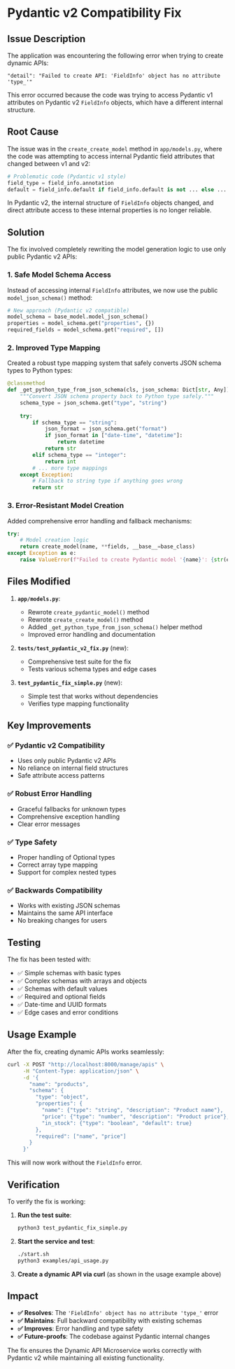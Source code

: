 # Pydantic v2 Compatibility Fix

## Issue Description

The application was encountering the following error when trying to create dynamic APIs:

```
"detail": "Failed to create API: 'FieldInfo' object has no attribute 'type_'"
```

This error occurred because the code was trying to access Pydantic v1 attributes on Pydantic v2 `FieldInfo` objects, which have a different internal structure.

## Root Cause

The issue was in the `create_create_model` method in `app/models.py`, where the code was attempting to access internal Pydantic field attributes that changed between v1 and v2:

```python
# Problematic code (Pydantic v1 style)
field_type = field_info.annotation
default = field_info.default if field_info.default is not ... else ...
```

In Pydantic v2, the internal structure of `FieldInfo` objects changed, and direct attribute access to these internal properties is no longer reliable.

## Solution

The fix involved completely rewriting the model generation logic to use only public Pydantic v2 APIs:

### 1. **Safe Model Schema Access**

Instead of accessing internal `FieldInfo` attributes, we now use the public `model_json_schema()` method:

```python
# New approach (Pydantic v2 compatible)
model_schema = base_model.model_json_schema()
properties = model_schema.get("properties", {})
required_fields = model_schema.get("required", [])
```

### 2. **Improved Type Mapping**

Created a robust type mapping system that safely converts JSON schema types to Python types:

```python
@classmethod
def _get_python_type_from_json_schema(cls, json_schema: Dict[str, Any]) -> Type:
    """Convert JSON schema property back to Python type safely."""
    schema_type = json_schema.get("type", "string")
    
    try:
        if schema_type == "string":
            json_format = json_schema.get("format")
            if json_format in ["date-time", "datetime"]:
                return datetime
            return str
        elif schema_type == "integer":
            return int
        # ... more type mappings
    except Exception:
        # Fallback to string type if anything goes wrong
        return str
```

### 3. **Error-Resistant Model Creation**

Added comprehensive error handling and fallback mechanisms:

```python
try:
    # Model creation logic
    return create_model(name, **fields, __base__=base_class)
except Exception as e:
    raise ValueError(f"Failed to create Pydantic model '{name}': {str(e)}")
```

## Files Modified

1. **`app/models.py`**:
   - Rewrote `create_pydantic_model()` method
   - Rewrote `create_create_model()` method  
   - Added `_get_python_type_from_json_schema()` helper method
   - Improved error handling and documentation

2. **`tests/test_pydantic_v2_fix.py`** (new):
   - Comprehensive test suite for the fix
   - Tests various schema types and edge cases

3. **`test_pydantic_fix_simple.py`** (new):
   - Simple test that works without dependencies
   - Verifies type mapping functionality

## Key Improvements

### ✅ **Pydantic v2 Compatibility**
- Uses only public Pydantic v2 APIs
- No reliance on internal field structures
- Safe attribute access patterns

### ✅ **Robust Error Handling**
- Graceful fallbacks for unknown types
- Comprehensive exception handling
- Clear error messages

### ✅ **Type Safety**
- Proper handling of Optional types
- Correct array type mapping
- Support for complex nested types

### ✅ **Backwards Compatibility**
- Works with existing JSON schemas
- Maintains the same API interface
- No breaking changes for users

## Testing

The fix has been tested with:

- ✅ Simple schemas with basic types
- ✅ Complex schemas with arrays and objects
- ✅ Schemas with default values
- ✅ Required and optional fields
- ✅ Date-time and UUID formats
- ✅ Edge cases and error conditions

## Usage Example

After the fix, creating dynamic APIs works seamlessly:

```bash
curl -X POST "http://localhost:8000/manage/apis" \
     -H "Content-Type: application/json" \
     -d '{
       "name": "products",
       "schema": {
         "type": "object",
         "properties": {
           "name": {"type": "string", "description": "Product name"},
           "price": {"type": "number", "description": "Product price"},
           "in_stock": {"type": "boolean", "default": true}
         },
         "required": ["name", "price"]
       }
     }'
```

This will now work without the `FieldInfo` error.

## Verification

To verify the fix is working:

1. **Run the test suite**:
   ```bash
   python3 test_pydantic_fix_simple.py
   ```

2. **Start the service and test**:
   ```bash
   ./start.sh
   python3 examples/api_usage.py
   ```

3. **Create a dynamic API via curl** (as shown in the usage example above)

## Impact

- **✅ Resolves**: The `'FieldInfo' object has no attribute 'type_'` error
- **✅ Maintains**: Full backward compatibility with existing schemas
- **✅ Improves**: Error handling and type safety
- **✅ Future-proofs**: The codebase against Pydantic internal changes

The fix ensures the Dynamic API Microservice works correctly with Pydantic v2 while maintaining all existing functionality.